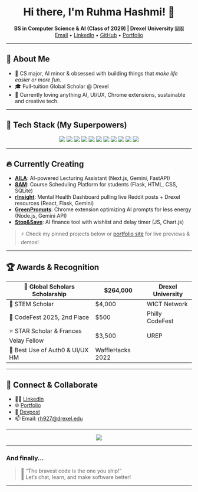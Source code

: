 <!-- Ruhma Hashmi | BSCS'29 @ Drexel University -->

<h1 align="center">
  Hi there, I'm Ruhma Hashmi! 👋
</h1>

<p align="center">
  <strong>BS in Computer Science & AI (Class of 2029) | Drexel University 🇺🇸</strong><br>
  <a href="mailto:rh927@drexel.edu">Email</a> •
  <a href="https://www.linkedin.com/in/ruhmahashmi/">LinkedIn</a> •
  <a href="https://github.com/ruhmahashmi">GitHub</a> •
  <a href="https://ruhmahashmi.github.io/ruhma-portfolio/">Portfolio</a>
</p>

---

## 🚀 About Me

- 🧠 CS major, AI minor & obsessed with building things that *make life easier or more fun*.
- 🎓 Full-tuition Global Scholar @ Drexel
- 🎉 Currently loving anything AI, UI/UX, Chrome extensions, sustainable and creative tech.

---

## 🦾 Tech Stack (My Superpowers)

<div align="center">
  <img src="https://img.shields.io/badge/Python-3776AB?style=for-the-badge&logo=python&logoColor=white"/>
  <img src="https://img.shields.io/badge/JavaScript-F7DF1E?style=for-the-badge&logo=javascript&logoColor=222"/>
  <img src="https://img.shields.io/badge/HTML5-E34F26?style=for-the-badge&logo=html5&logoColor=fff"/>
  <img src="https://img.shields.io/badge/CSS3-1572B6?style=for-the-badge&logo=css3&logoColor=fff"/>
  <img src="https://img.shields.io/badge/React-20232A?style=for-the-badge&logo=react&logoColor=61DAFB"/>
  <img src="https://img.shields.io/badge/Next.js-000?style=for-the-badge&logo=nextdotjs&logoColor=white"/>
  <img src="https://img.shields.io/badge/Node.js-339933?style=for-the-badge&logo=nodedotjs&logoColor=fff"/>
  <img src="https://img.shields.io/badge/Flask-000?style=for-the-badge&logo=flask&logoColor=white"/>
  <img src="https://img.shields.io/badge/Gemini%20AI-4285F4?style=for-the-badge&logo=google&logoColor=white"/>
  <img src="https://img.shields.io/badge/OpenAI-412991?style=for-the-badge&logo=openai&logoColor=white"/>
  <img src="https://img.shields.io/badge/Supabase-3ECF8E?style=for-the-badge&logo=supabase&logoColor=fff"/>
</div>

---

## 🔥 Currently Creating

- **[AILA](#)**: AI-powered Lecturing Assistant (Next.js, Gemini, FastAPI)
- **[8AM](#)**: Course Scheduling Platform for students (Flask, HTML, CSS, SQLite)
- **[rInsight](#)**: Mental Health Dashboard pulling live Reddit posts + Drexel resources (React, Flask, Gemini)
- **[GreenPrompts](#)**: Chrome extension optimizing AI prompts for less energy (Node.js, Gemini API)
- **[Stop&Save](#)**: AI finance tool with wishlist and delay timer (JS, Chart.js)

> ⚡️ Check my pinned projects below or [portfolio site](https://ruhmahashmi.github.io/ruhma-portfolio) for live previews & demos!

---

## 🏆 Awards & Recognition

|🥇 Global Scholars Scholarship | $264,000 | Drexel University |
|-------------------------------|----------|-------------------|
| 🌱 STEM Scholar               | $4,000   | WICT Network      |
| 🥈 CodeFest 2025, 2nd Place   | $500     | Philly CodeFest   |
| ⭐ STAR Scholar & Frances Velay Fellow | $3,500 | UREP   |
| 👾 Best Use of Auth0 & UI/UX HM | WaffleHacks 2022 | |

---

## 🤝 Connect & Collaborate

- 👩‍💻 [LinkedIn](https://www.linkedin.com/in/ruhmahashmi)
- 🌐 [Portfolio](https://ruhmahashmi.github.io/portfolio)
- 🦉 [Devpost](https://devpost.com/ruhmahashmi)
- 📫 Email: [rh927@drexel.edu](mailto:rh927@drexel.edu)

---

<p align="center">
  <img src="https://readme-typing-svg.demolab.com?font=Fira+Code&size=22&pause=1000&color=36BCF7&width=435&lines=Welcome+to+my+GitHub+space!;AI+for+good+and+fun+-+that's+my+jam.;Let's+connect+and+build+cool+stuff!">
</p>

---

### And finally...

> 🌱 “The bravest code is the one you ship!”  
> 🎈 Let’s chat, learn, and make software better!

---


